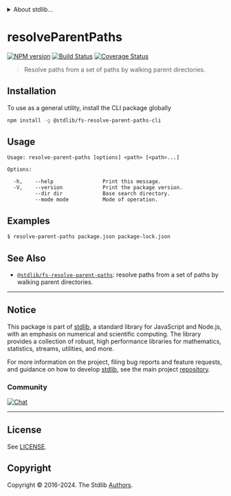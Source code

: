 <!--

@license Apache-2.0

Copyright (c) 2024 The Stdlib Authors.

Licensed under the Apache License, Version 2.0 (the "License");
you may not use this file except in compliance with the License.
You may obtain a copy of the License at

   http://www.apache.org/licenses/LICENSE-2.0

Unless required by applicable law or agreed to in writing, software
distributed under the License is distributed on an "AS IS" BASIS,
WITHOUT WARRANTIES OR CONDITIONS OF ANY KIND, either express or implied.
See the License for the specific language governing permissions and
limitations under the License.

-->


<details>
  <summary>
    About stdlib...
  </summary>
  <p>We believe in a future in which the web is a preferred environment for numerical computation. To help realize this future, we've built stdlib. stdlib is a standard library, with an emphasis on numerical and scientific computation, written in JavaScript (and C) for execution in browsers and in Node.js.</p>
  <p>The library is fully decomposable, being architected in such a way that you can swap out and mix and match APIs and functionality to cater to your exact preferences and use cases.</p>
  <p>When you use stdlib, you can be absolutely certain that you are using the most thorough, rigorous, well-written, studied, documented, tested, measured, and high-quality code out there.</p>
  <p>To join us in bringing numerical computing to the web, get started by checking us out on <a href="https://github.com/stdlib-js/stdlib">GitHub</a>, and please consider <a href="https://opencollective.com/stdlib">financially supporting stdlib</a>. We greatly appreciate your continued support!</p>
</details>

# resolveParentPaths

[![NPM version][npm-image]][npm-url] [![Build Status][test-image]][test-url] [![Coverage Status][coverage-image]][coverage-url] <!-- [![dependencies][dependencies-image]][dependencies-url] -->

> Resolve paths from a set of paths by walking parent directories.











<section class="cli">



<section class="installation">

## Installation

To use as a general utility, install the CLI package globally

```bash
npm install -g @stdlib/fs-resolve-parent-paths-cli
```

</section>

<!-- CLI usage documentation. -->

<section class="usage">

## Usage

```text
Usage: resolve-parent-paths [options] <path> [<path>...]

Options:

  -h,    --help                Print this message.
  -V,    --version             Print the package version.
         --dir dir             Base search directory.
         --mode mode           Mode of operation.
```

</section>

<!-- /.usage -->

<section class="examples">

## Examples

```bash
$ resolve-parent-paths package.json package-lock.json
```

</section>

<!-- /.examples -->

</section>

<!-- /.cli -->

<!-- Section for related `stdlib` packages. Do not manually edit this section, as it is automatically populated. -->

<section class="related">

## See Also

-   <span class="package-name">[`@stdlib/fs-resolve-parent-paths`][@stdlib/fs-resolve-parent-paths]</span><span class="delimiter">: </span><span class="description">resolve paths from a set of paths by walking parent directories.</span>


</section>

<!-- /.related -->

<!-- Section for all links. Make sure to keep an empty line after the `section` element and another before the `/section` close. -->


<section class="main-repo" >

* * *

## Notice

This package is part of [stdlib][stdlib], a standard library for JavaScript and Node.js, with an emphasis on numerical and scientific computing. The library provides a collection of robust, high performance libraries for mathematics, statistics, streams, utilities, and more.

For more information on the project, filing bug reports and feature requests, and guidance on how to develop [stdlib][stdlib], see the main project [repository][stdlib].

### Community

[![Chat][chat-image]][chat-url]

---

## License

See [LICENSE][stdlib-license].


## Copyright

Copyright &copy; 2016-2024. The Stdlib [Authors][stdlib-authors].

</section>

<!-- /.stdlib -->

<!-- Section for all links. Make sure to keep an empty line after the `section` element and another before the `/section` close. -->

<section class="links">

[npm-image]: http://img.shields.io/npm/v/@stdlib/fs-resolve-parent-paths-cli.svg
[npm-url]: https://npmjs.org/package/@stdlib/fs-resolve-parent-paths-cli

[test-image]: https://github.com/stdlib-js/fs-resolve-parent-paths@v0.1.0/actions/workflows/test.yml/badge.svg?branch=v0.1.0
[test-url]: https://github.com/stdlib-js/fs-resolve-parent-paths@v0.1.0/actions/workflows/test.yml?query=branch:v0.1.0

[coverage-image]: https://img.shields.io/codecov/c/github/stdlib-js/fs-resolve-parent-paths@v0.1.0/main.svg
[coverage-url]: https://codecov.io/github/stdlib-js/fs-resolve-parent-paths@v0.1.0?branch=main

<!--

[dependencies-image]: https://img.shields.io/david/stdlib-js/fs-resolve-parent-paths@v0.1.0.svg
[dependencies-url]: https://david-dm.org/stdlib-js/fs-resolve-parent-paths@v0.1.0/main

-->

[chat-image]: https://img.shields.io/gitter/room/stdlib-js/stdlib.svg
[chat-url]: https://app.gitter.im/#/room/#stdlib-js_stdlib:gitter.im

[stdlib]: https://github.com/stdlib-js/stdlib

[stdlib-authors]: https://github.com/stdlib-js/stdlib/graphs/contributors

[cli-section]: https://github.com/stdlib-js/fs-resolve-parent-paths@v0.1.0#cli
[cli-url]: https://github.com/stdlib-js/fs-resolve-parent-paths@v0.1.0/tree/cli
[@stdlib/fs-resolve-parent-paths]: https://github.com/stdlib-js/fs-resolve-parent-paths@v0.1.0/tree/main

[umd]: https://github.com/umdjs/umd
[es-module]: https://developer.mozilla.org/en-US/docs/Web/JavaScript/Guide/Modules

[deno-url]: https://github.com/stdlib-js/fs-resolve-parent-paths@v0.1.0/tree/deno
[deno-readme]: https://github.com/stdlib-js/fs-resolve-parent-paths@v0.1.0/blob/deno/README.md
[umd-url]: https://github.com/stdlib-js/fs-resolve-parent-paths@v0.1.0/tree/umd
[umd-readme]: https://github.com/stdlib-js/fs-resolve-parent-paths@v0.1.0/blob/umd/README.md
[esm-url]: https://github.com/stdlib-js/fs-resolve-parent-paths@v0.1.0/tree/esm
[esm-readme]: https://github.com/stdlib-js/fs-resolve-parent-paths@v0.1.0/blob/esm/README.md
[branches-url]: https://github.com/stdlib-js/fs-resolve-parent-paths@v0.1.0/blob/main/branches.md

[stdlib-license]: https://raw.githubusercontent.com/stdlib-js/fs-resolve-parent-paths@v0.1.0/main/LICENSE

[node-core-path-resolve]: https://nodejs.org/api/path.html#path_path_resolve_paths

<!-- <related-links> -->

<!-- </related-links> -->

</section>

<!-- /.links -->
